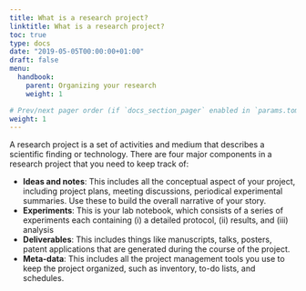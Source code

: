 ```yaml
---
title: What is a research project?
linktitle: What is a research project?
toc: true
type: docs
date: "2019-05-05T00:00:00+01:00"
draft: false
menu: 
  handbook:
    parent: Organizing your research
    weight: 1

# Prev/next pager order (if `docs_section_pager` enabled in `params.toml`)
weight: 1
---
```


A research project is a set of activities and medium that describes a scientific finding or technology. There are four major components in a research project that you need to keep track of:

- **Ideas and notes**: This includes all the conceptual aspect of your project, including project plans, meeting discussions, periodical experimental summaries. Use these to build the overall narrative of your story. 
- **Experiments**: This is your lab notebook, which consists of a series of experiments each containing (i) a detailed protocol, (ii) results, and (iii) analysis
- **Deliverables**: This includes things like manuscripts, talks, posters, patent applications that are generated during the course of the project.
- **Meta-data**: This includes all the project management tools you use to keep the project organized, such as inventory, to-do lists, and schedules.
